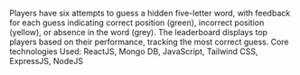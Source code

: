  Players have six attempts to guess a hidden five-letter word, with feedback for each guess indicating correct position (green), incorrect position (yellow), or absence in the word (grey).
 The leaderboard displays top players based on their performance, tracking the most correct guess.
 Core technologies Used: ReactJS, Mongo DB, JavaScript, Tailwind CSS, ExpressJS, NodeJS

